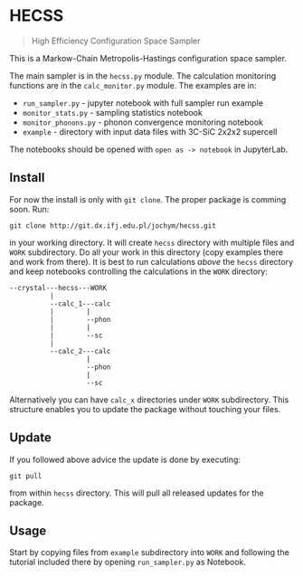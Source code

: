 # HECSS
> High Efficiency Configuration Space Sampler


This is a Markow-Chain Metropolis-Hastings configuration space sampler.

The main sampler is in the `hecss.py` module. The calculation monitoring
functions are in the `calc_monitor.py` module. The examples are in:

* `run_sampler.py` - jupyter notebook with full sampler run example
* `monitor_stats.py` - sampling statistics notebook
* `monitor_phonons.py` - phonon convergence monitoring notebook
* `example` - directory with input data files with 3C-SiC 2x2x2 supercell

The notebooks should be opened with `open as -> notebook` in JupyterLab.

## Install

For now the install is only with `git clone`. The proper package is comming soon.
Run:
```
git clone http://git.dx.ifj.edu.pl/jochym/hecss.git 
```
in your working directory. It will create `hecss` directory with multiple files 
and `WORK` subdirectory. Do all your work in this directory (copy examples there 
and work from there). It is best to run calculations *above* the `hecss` directory
and keep notebooks controlling the calculations in the `WORK` directory:
```
--crystal---hecss---WORK
          |
          --calc_1---calc
          |        |
          |        --phon
          |        |
          |        --sc
          |
          --calc_2---calc
                   |
                   --phon
                   |
                   --sc
```
Alternatively you can have `calc_x` directories under `WORK` subdirectory. This structure enables you to update the package without touching your files.

## Update

If you followed above advice the update is done by executing:
```
git pull
```
from within `hecss` directory. This will pull all released updates for the package.

## Usage

Start by copying files from `example` subdirectory into `WORK` and following
the tutorial included there by opening `run_sampler.py` as Notebook.
